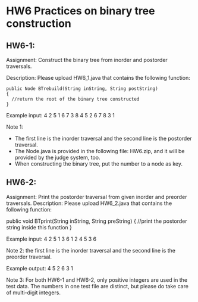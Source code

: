 # HW6 Practices on binary tree construction
## HW6-1:
Assignment:
Construct the binary tree from inorder and postorder traversals.

Description:
Please upload HW6_1.java that contains the following function:
```
public Node BTrebuild(String inString, String postString) 
{ 
  //return the root of the binary tree constructed 
}
```
Example input:
4 2 5 1 6 7 3 8 
4 5 2 6 7 8 3 1

Note 1:

- The first line is the inorder traversal and the second line is the postorder traversal.
- The Node.java is provided in the following file: HW6.zip, and it will be provided by the judge system, too.
- When constructing the binary tree, put the number to a node as key.
## HW6-2:
Assignment: Print the postorder traversal from given inorder and preorder traversals. Description: Please upload HW6_2.java that contains the following function:

public void BTprint(String inString, String preString)
{ 
  //print the postorder string inside this function 
}
      
Example input:
4 2 5 1 3 6
1 2 4 5 3 6

Note 2: the first line is the inorder traversal and the second line is the preorder traversal.

Example output:
4 5 2 6 3 1

Note 3: For both HW6-1 and HW6-2, only positive integers are used in the test data. The numbers in one test file are distinct, but please do take care of multi-digit integers.
